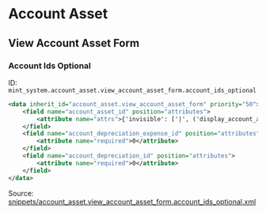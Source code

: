 # Account Asset
## View Account Asset Form  
### Account Ids Optional  
ID: `mint_system.account_asset.view_account_asset_form.account_ids_optional`  
```xml
<data inherit_id="account_asset.view_account_asset_form" priority="50">
    <field name="account_asset_id" position="attributes">
        <attribute name="attrs">{'invisible': ['|', ('display_account_asset_id', '=', False), ('asset_type', '!=', 'purchase')]}</attribute>
    </field>
    <field name="account_depreciation_expense_id" position="attributes">
        <attribute name="required">0</attribute>
    </field>
    <field name="account_depreciation_id" position="attributes">
        <attribute name="required">0</attribute>
    </field>
</data>

```
Source: [snippets/account_asset.view_account_asset_form.account_ids_optional.xml](https://github.com/Mint-System/Odoo-Build/tree/main/snippets/account_asset.view_account_asset_form.account_ids_optional.xml)

